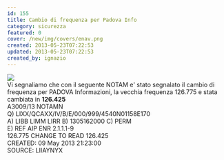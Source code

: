 ```yaml
---
id: 155
title: Cambio di frequenza per Padova Info
category: sicurezza
featured: 0
cover: /new/img/covers/enav.png
created: 2013-05-23T07:22:53
updated: 2013-05-23T07:22:53
created_by: ignazio
---
```


<div class="flex flex-col sm:flex-row">
    <div>
        <img src="/new/img/covers/enav.png" class="max-w-[200px]"/>
    </div>
    <div class="leading-6">
        Vi segnaliamo che con il seguente NOTAM e' stato segnalato il cambio di frequenza per PADOVA Informazioni, la vecchia frequenza 126.775 e stata cambiata in <strong class="text-lg">126.425</strong>
        <br class="mb-3" />
        A3009/13 NOTAMN<br class="mb-2" />
        Q) LIXX/QCAXX/IV/B/E/000/999/4540N01158E170<br class="mb-2" />
        A) LIBB LIMM LIRR B) 1305162000 C) PERM<br class="mb-2" />
        E) REF AIP ENR 2.1.1.1-9<br class="mb-2" />
        126.775 CHANGE TO READ 126.425<br class="mb-2" />
        CREATED: 09 May 2013 21:23:00<br class="mb-2" />
        SOURCE: LIIAYNYX<br class="mb-2" />
    </div>
</div>

